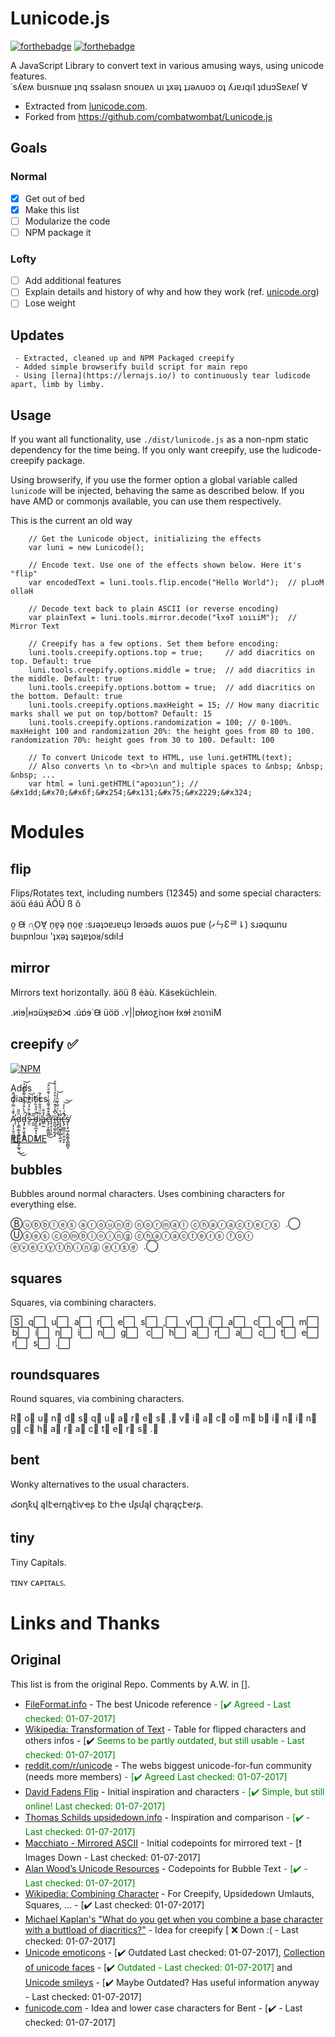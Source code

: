 # Lunicode.js
[![forthebadge](http://forthebadge.com/images/badges/gluten-free.svg)](http://forthebadge.com)
[![forthebadge](http://forthebadge.com/images/badges/contains-technical-debt.svg)](http://forthebadge.com)

A JavaScript Library to convert text in various amusing ways, using unicode features.  
&#x2d9;&#x73;&#x28e;&#x250;&#x28d; &#x253;&#x75;&#x131;&#x73;&#x6e;&#x26f;&#x250; &#x287;&#x6e;&#x71; &#x73;&#x73;&#x1dd;&#x6c;&#x1dd;&#x73;&#x6e; &#x73;&#x6e;&#x6f;&#x131;&#x279;&#x250;&#x28c; &#x75;&#x131; &#x287;&#x78;&#x1dd;&#x287; &#x287;&#x279;&#x1dd;&#x28c;&#x75;&#x6f;&#x254; &#x6f;&#x287; &#x28e;&#x279;&#x250;&#x279;&#x71;&#x131;&#x2e5; &#x287;&#x64;&#x131;&#x279;&#x254;&#x53;&#x250;&#x28c;&#x250;&#x17f; &#x2200;

- Extracted from [lunicode.com](http://lunicode.com).
- Forked from https://github.com/combatwombat/Lunicode.js

## Goals

### Normal

- [X] Get out of bed
- [X] Make this list
- [ ] Modularize the code
- [ ] NPM package it

### Lofty

- [ ] Add additional features
- [ ] Explain details and history of why and how they work (ref. [unicode.org](http://unicode.org/faq/char_combmark.html))
- [ ] Lose weight

## Updates


```
 - Extracted, cleaned up and NPM Packaged creepify 
 - Added simple browserify build script for main repo
 - Using [lerna](https://lernajs.io/) to continuously tear ludicode apart, limb by limby.
````

## Usage

If you want all functionality, use `./dist/lunicode.js` as a non-npm static dependency for the time being.
If you only want creepify, use the ludicode-creepify package.

Using browserify, if you use the former option a global variable called `lunicode` will be injected, behaving
the same as described below. If you have AMD or commonjs available, you can use them respectively.

This is the current an old way

```
    // Get the Lunicode object, initializing the effects
    var luni = new Lunicode();
    
	// Encode text. Use one of the effects shown below. Here it's "flip"
    var encodedText = luni.tools.flip.encode("Hello World");  // plɹoM ollǝH
    
    // Decode text back to plain ASCII (or reverse encoding)
    var plainText = luni.tools.mirror.decode("ƚxɘT ɿoɿɿiM");  // Mirror Text
    
    // Creepify has a few options. Set them before encoding:
    luni.tools.creepify.options.top = true; 	// add diacritics on top. Default: true 
    luni.tools.creepify.options.middle = true;	// add diacritics in the middle. Default: true 
    luni.tools.creepify.options.bottom = true;	// add diacritics on the bottom. Default: true
    luni.tools.creepify.options.maxHeight = 15; // How many diacritic marks shall we put on top/bottom? Default: 15
    luni.tools.creepify.options.randomization = 100; // 0-100%. maxHeight 100 and randomization 20%: the height goes from 80 to 100. randomization 70%: height goes from 30 to 100. Default: 100
    
    // To convert Unicode text to HTML, use luni.getHTML(text);
    // Also converts \n to <br>\n and multiple spaces to &nbsp; &nbsp; &nbsp; ...
    var html = luni.getHTML("ǝpoɔıu∩̤"); // &#x1dd;&#x70;&#x6f;&#x254;&#x131;&#x75;&#x2229;&#x324;
```

# Modules


## flip

Flips/Rotates text, including numbers (12345) and some special characters: äöü éáú ÄÖÜ ß ô

o̮ ᙠ ∩̤O̤∀̤ n̗ɐ̗ǝ̗ n̤o̤ɐ̤ :sɹǝʇɔɐɹɐɥɔ lɐıɔǝds ǝɯos puɐ (ގㄣƐᄅ⇂) sɹǝqɯnu ɓuıpnlɔuı 'ʇxǝʇ sǝʇɐʇoᴚ/sdılℲ

## mirror

Mirrors text horizontally. äöü ß èàù. Käseküchlein.

.ᴎiɘ|ʜɔüʞɘꙅɒ̈⋊ .úɒ́ɘ́ ᙠ üöɒ̈ .ʏ||ɒƚᴎoƹiɿoʜ ƚxɘƚ ꙅɿoɿɿiM

## creepify :white_check_mark:
[![NPM](https://nodei.co/npm/lunicode-creepify.png?compact=true)](https://npmjs.org/package/lunicode-creepify)

Adds  
	diacritics
	

Ą̵̛͎̗͎̯͕̺̭͍̩͐̄̄͗̿͛̔̀́̋̄͜d̷̨͉͇̞̲̥͈̝̺̘̪̥̟͚̘̫̑̋̎͜͜ḑ̵̡̛̤̱̣̼̞̥̻͕͗̔̀̐́̆̐̓͌̊͛̐̉̚͝s̴̯̤̓̐͒̓̉͆̿̔̚͝
	̶̭̼͂̃d̴̡̰̯̲̣̘͉͉̯̣̥͋̈́̊̏̓̀͒̚i̷̮̭͋̈́̋͋̉͊̄̓͂̕a̶̳̣̲̓̊͋c̵̡̛̗͕̖̻͇̪͆̌͒͊͛͌̽̐̇̇̀͊̂̈͒̚͜͠ṙ̷̡̹̱̜̖̦̭ĩ̵͍̪̘͚̗̰͓̙͛͆̽̾͒̏̀͗̊̊́̍̉͒̊ţ̶̙͙̙͉̱́̀̈́̿͛͊̎̓̉̕̕͜͝i̵̛̞̭̭̮̱̬̯̙̖̺̼͑͛ͅć̶̢̡̫̻̪̩̤̱̠̰̹̙͒́̀͐͐̚̚͘͝͝ṩ̸̢̧̠͖̩͚̯̳͓̻̪̻̞

[README](packages/lunicode-creepify/README.md)
## bubbles

Bubbles around normal characters. Uses combining characters for everything else.

Ⓑⓤⓑⓑⓛⓔⓢ ⓐⓡⓞⓤⓝⓓ ⓝⓞⓡⓜⓐⓛ ⓒⓗⓐⓡⓐⓒⓣⓔⓡⓢ    .⃝ Ⓤⓢⓔⓢ ⓒⓞⓜⓑⓘⓝⓘⓝⓖ ⓒⓗⓐⓡⓐⓒⓣⓔⓡⓢ ⓕⓞⓡ ⓔⓥⓔⓡⓨⓣⓗⓘⓝⓖ ⓔⓛⓢⓔ    .⃝

## squares

Squares, via combining characters.

S⃞    q⃞    u⃞    a⃞    r⃞    e⃞    s⃞    ,⃞     v⃞    i⃞    a⃞     c⃞    o⃞    m⃞    b⃞    i⃞    n⃞    i⃞    n⃞    g⃞     c⃞    h⃞    a⃞    r⃞    a⃞    c⃞    t⃞    e⃞    r⃞    s⃞    .⃞

## roundsquares

Round squares, via combining characters.

R⃣   o⃣   u⃣   n⃣   d⃣    s⃣   q⃣   u⃣   a⃣   r⃣   e⃣   s⃣   ,⃣    v⃣   i⃣   a⃣    c⃣   o⃣   m⃣   b⃣   i⃣   n⃣   i⃣   n⃣   g⃣    c⃣   h⃣   a⃣   r⃣   a⃣   c⃣   t⃣   e⃣   r⃣   s⃣   .⃣

## bent

Wonky alternatives to the usual characters.

చօղҟվ ąӀէҽɾղąէìѵҽʂ էօ էհҽ մʂմąӀ çհąɾąçէҽɾʂ.

## tiny

Tiny Capitals.

ᴛɪɴʏ ᴄᴀᴘɪᴛᴀʟꜱ.



# Links and Thanks

## Original

This list is from the original Repo. Comments by A.W. in [].
<ul>
	<li><a href="http://www.fileformat.info/">FileFormat.info</a> - The best Unicode reference <span style="color:green">- [✔️ Agreed - Last checked: 01-07-2017]</span></li>
	<li><a href="http://en.wikipedia.org/wiki/Transformation_of_text">Wikipedia: Transformation of Text</a> - Table for flipped characters and others infos - [✔️ <span style="color:green">Seems to be partly outdated, but still usable - Last checked: 01-07-2017]</span></li>
	<li><a href="http://www.reddit.com/r/unicode">reddit.com/r/unicode</a> - The webs biggest unicode-for-fun community (needs more members) <span style="color:green">- [✔️ Agreed Last checked: 01-07-2017]</span></li>
	<li><a href="http://www.revfad.com/flip.html">David Fadens Flip</a> - Initial inspiration and characters <span style="color:green">- [✔️ Simple, but still online! Last checked: 01-07-2017]</span></li>
	<li><a href="http://upsidedown.info/">Thomas Schilds upsidedown.info</a> - Inspiration and comparison <span style="color:green">- [✔️ - Last checked: 01-07-2017]</span> </li>
	<li><a href="http://www.macchiato.com/unicode/mirrored-ascii">Macchiato - Mirrored ASCII</a> - Initial codepoints for mirrored text - [❗ Images Down - Last checked: 01-07-2017] </li>
	<li><a href="http://www.alanwood.net/unicode/enclosed_alphanumerics.html">Alan Wood’s Unicode Resources</a> - Codepoints for Bubble Text  <span style="color:green">- [✔️ - Last checked: 01-07-2017]</span> </li>
	<li><a href="http://en.wikipedia.org/wiki/Combining_character">Wikipedia: Combining Character</a> - For Creepify, Upsidedown Umlauts, Squares, ... - [✔️ Last checked: 01-07-2017]</li>
	<li><a href="http://blogs.msdn.com/b/michkap/archive/2006/02/17/533929.aspx">Michael Kaplan's "What do you get when you combine a base character with a buttload of diacritics?"</a> -  Idea for creepify  [ ❌ Down :( - Last checked: 01-07-2017]</li>
	<li><a href="http://unicodeemoticons.com/">Unicode emoticons</a> - [✔️ Outdated Last checked: 01-07-2017], <a href="http://www.planetminecraft.com/blog/collection-of-unicode-faces/">Collection of unicode faces</a> - [✔️ <span style="color:green">  Outdated - Last checked: 01-07-2017]</span> and <a href="https://gist.github.com/157796">Unicode smileys</a> - [✔️ Maybe Outdated? Has useful information anyway - Last checked: 01-07-2017]</li>					
	<li><a href="http://funicode.com">funicode.com</a> - Idea and lower case characters for Bent - [✔️ - Last checked: 01-07-2017] </span </li>
</ul>
